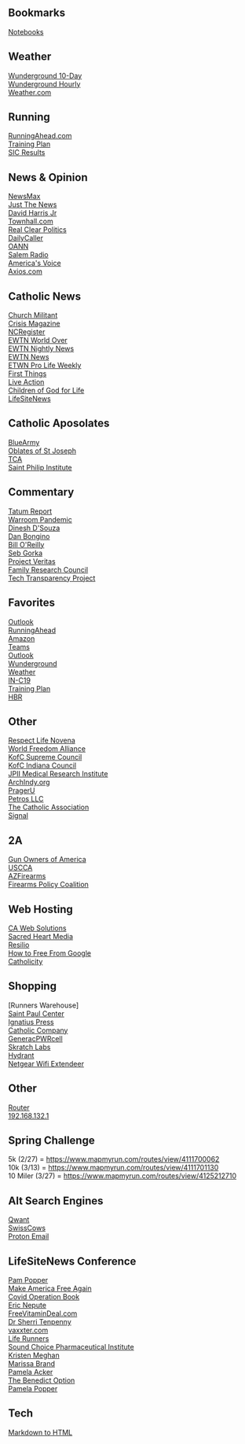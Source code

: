 Bookmarks
---
[Notebooks](file:///C:/Users/mikec/OneDrive/Notebooks) 

Weather  
---
[Wunderground 10-Day](https://www.wunderground.com/forecast/us/in/sellersburg)  
[Wunderground Hourly](https://www.wunderground.com/hourly/us/in/sellersburg)  
[Weather.com](https://weather.com/weather/hourbyhour/l/aae3fb852ab37c53d5fd9faa64b3e680812dac44af9d3fbc8253c9910daf1371)  
[]()

Running
---
[RunningAhead.com](https://www.runningahead.com/logs/1ce7f3a060cd47dd9597b428a2de1867)  
[Training Plan](https://docs.google.com/spreadsheets/d/1pJGaTFZ2QwO2C0Hn3W8ZSiQFZgtTuyFBE9e47dIKhaY/edit#gid=1396078033)  
[SIC Results](https://docs.google.com/spreadsheets/d/1KQc6UKk-5caT2F7d50zoAIfp9jsMZErDtwIJt1xUngg/edit?usp=sharing)  

News & Opinion
---
[NewsMax](https://www.newsmax.com/)  
[Just The News](https://justthenews.com/)  
[David Harris Jr](https://davidharrisjr.com/)  
[Townhall.com](https://www.townhall.com/)  
[Real Clear Politics](https://www.realclearpolitics.com/)  
[DailyCaller](https://dailycaller.com/author/Mary+Margaret+Olohan/)  
[OANN](https://www.oann.com/)  
[Salem Radio](https://salemnow.com/no-safe-spaces/)  
[America's Voice](https://americasvoice.news/)  
[Axios.com](https://www.axios.com/)  

Catholic News  
---
[Church Militant](https://www.churchmilitant.com/)  
[Crisis Magazine](https://www.crisismagazine.com/)  
[NCRegister](https://www.ncregister.com/)  
[EWTN World Over](https://www.ewtn.com/tv/shows/world-over)  
[EWTN Nightly News](https://www.ewtn.com/tv/shows/ewtn-news-nightly)  
[EWTN News](https://www.ewtnnews.com/)  
[ETWN Pro Life Weekly](https://www.ewtn.com/tv/shows/ewtn-pro-life-weekly)  
[First Things](https://www.firstthings.com/)  
[Live Action](https://www.liveaction.org/news/guide-fetal-cell-lines-aborted-vaccine-development/)  
[Children of God for Life](https://cogforlife.org/)  
[LifeSiteNews](https://www.lifesitenews.com/)  

Catholic Aposolates  
---
[BlueArmy](https://www.bluearmy.com/yearofstjoseph/)  
[Oblates of St Joseph](https://osjusa.org/)  
[TCA](https://thecatholicassociation.org/)  
[Saint Philip Institute](https://stphilipinstitute.org/)   

Commentary
---
[Tatum Report](https://tatumreport.com/)  
[Warroom Pandemic](https://pandemic.warroom.org/)  
[Dinesh D'Souza](https://www.dineshdsouza.com/)  
[Dan Bongino](https://bongino.com/)  
[Bill O'Reilly](https://www.billoreilly.com/)  
[Seb Gorka](https://www.sebgorka.com/)  
[Project Veritas](https://www.projectveritas.com/)  
[Family Research Council](https://www.frc.org/)   
[Tech Transparency Project](https://www.techtransparencyproject.org/)  

Favorites
---
<a href="https://outlook.live.com/"> Outlook </a>  
[RunningAhead](https://www.runningahead.com/logs/1ce7f3a060cd47dd9597b428a2de1867)  
[Amazon](https://smile.amazon.com/)  
[Teams](http://teams.microsoft.com/)  
[Outlook](https://outlook.office.com/mail/inbox)  
[Wunderground](https://www.wunderground.com/forecast/us/in/sellersburg/38.38,-85.77)  
[Weather](https://weather.com/weather/tenday/l/aae3fb852ab37c53d5fd9faa64b3e680812dac44af9d3fbc8253c9910daf1371)  
[IN-C19](https://www.coronavirus.in.gov/2393.htm)  
[Training Plan](https://docs.google.com/spreadsheets/d/1pJGaTFZ2QwO2C0Hn3W8ZSiQFZgtTuyFBE9e47dIKhaY/edit#gid=1766109142)  
[HBR](https://hbr.org/)  

Other
---
[Respect Life Novena](https://www.respectlife.org/9-days-for-life)  
[World Freedom Alliance](https://worldfreedomalliance.org/)  
[KofC Supreme Council](https://www.kofc.org/)  
[KofC Indiana Council](http://www.indianakofc.org/download/membership/Elevator%20Speech%20Card.pdf)  
[JPII Medical Research Institute](https://www.jp2mri.org/campaign-covid19-vaccine)  
[ArchIndy.org](http://archindy.org/archbishop/column/index.html)  
[PragerU](https://www.prageru.com/)  
[Petros LLC](https://buildonrock.com/)  
[The Catholic Association](https://thecatholicassociation.org/who-we-are/dr-grazie-pozo-christie/)  
[Signal](https://www.signal.org/)  

2A
---
[Gun Owners of America](https://www.instagram.com/gunownersofamerica/)  
[USCCA](https://www.instagram.com/uscca/)  
[AZFirearms](https://www.instagram.com/azfirearms/)  
[Firearms Policy Coalition](https://www.instagram.com/gunpolicy/)

Web Hosting  
---
[CA Web Solutions](http://www.cawebsolutions.com/)  
[Sacred Heart Media](http://www.sacredheartmedia.com/domains/)  
[Resilio](https://www.resilio.com/individuals/)  
[How to Free From Google](https://spreadprivacy.com/how-to-remove-google/)  
[Catholicity](https://www.catholicity.com/links/164/)  

Shopping
---
[Runners Warehouse]   
[Saint Paul Center](https://stpaulcenter.com/)  
[Ignatius Press](https://www.ignatius.com/)  
[Catholic Company](https://www.catholiccompany.com/)  
[GeneracPWRcell](https://www.generac.com/GeneracCorporate/media/Library/content/Clean%20Energy/PWRcell_BuyersGuide.pdf)  
[Skratch Labs](https://www.skratchlabs.com/products/sport-hydration-drink-mix?variant=42591625861)  
[Hydrant](https://www.drinkhydrant.com)  
[Netgear Wifi Extendeer](https://www.netgear.com/home/wifi/range-extenders/ex6250/)   

Other
---
[Router](https://expressvpnrouter.com/ui/dashboard)  
[192.168.132.1](https://192.168.132.1)  

Spring Challenge
---
5k (2/27) = https://www.mapmyrun.com/routes/view/4111700062  
10k (3/13) = https://www.mapmyrun.com/routes/view/4111701130  
10 Miler (3/27) = https://www.mapmyrun.com/routes/view/4125212710  

Alt Search Engines  
---
[Qwant](https://www.qwant.com/)  
[SwissCows](https://swisscows.com/)  
[Proton Email](https://protonmail.com/)  

LifeSiteNews Conference
---
[Pam Popper](wellnessforumhealth.com)  
[Make America Free Again](https://makeamericansfreeagain.com/)  
[Covid Operation Book]()  
[Eric Nepute](https://www.ericnepute.com)  
[FreeVitaminDeal.com](https://freevitamindeal.com/qualify-now)  
[Dr Sherri Tenpenny](https://www.drtenpenny.com/)  
[vaxxter.com](https://vaxxter.com/)  
[Life Runners](https://www.liferunners.org/)  
[Sound Choice Pharmaceutical Institute](https://soundchoice.org/)  
[Kristen Meghan](https://realdealmedia.com/)  
[Marissa Brand]()  
[Pamela Acker]()  
[The Benedict Option](https://thebenedictoption.com/)  
[Pamela Popper](https://www.amazon.com/COVID-Operation-What-Happened-Whats/dp/1633374432)  

Tech
---
[Markdown to HTML](https://markdowntohtml.com/)  